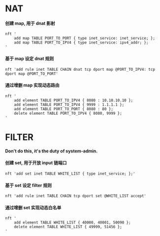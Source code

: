 # NAT

#### 创建 map, 用于 dnat 影射

```shell
nft '
    add map TABLE PORT_TO_PORT { type inet_service: inet_service; };
    add map TABLE PORT_TO_IPV4 { type inet_service: ipv4_addr; };
'
```

#### 基于 map 设定 dnat 规则
```shell
nft 'add rule inet TABLE CHAIN dnat tcp dport map @PORT_TO_IPV4: tcp dport map @PORT_TO_PORT'
```

#### 通过增删 map 实现动态路由
```shell
nft '
    add element TABLE PORT_TO_IPV4 { 8080 : 10.10.10.10 };
    add element TABLE PORT_TO_IPV4 { 9999 : 1.1.1.1 };
    add element TABLE PORT_TO_PORT { 8080 : 80 };
    delete element TABLE PORT_TO_IPV4 { 8080, 9999 };
'
```

# FILTER

**Don't do this, it's the duty of system-admin.**

#### 创建 set, 用于开放 input 链端口

```shell
nft 'add set inet TABLE WHITE_LIST { type inet_service; };'
```

#### 基于 set 设定 filter 规则

```shell
nft 'add rule inet TABLE CHAIN tcp dport set @WHITE_LIST accept'
```

#### 通过增删 set 实现动态白名单

```shell
nft '
    add element TABLE WHITE_LIST { 40000, 40001, 50090 };
    delete element TABLE WHITE_LIST { 49999, 51456 };
'
```
